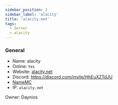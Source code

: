 ```yaml
---
sidebar_position: 2
sidebar_label: 'alacity'
title: 'alacity.net'
tags:
  - Server
  - alacity
---
```


### General
* Name: alacity
* Online: `Yes`
* Website: [alacity.net](https://www.alacity.net/)
* Discord: https://discord.com/invite/HhEuXZTdJU
* [NameMC](https://namemc.com/server/alacity.net)
* IP: `alacity.net`

Owner: Daynios